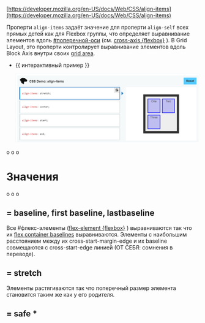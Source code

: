 [](https://developer.mozilla.org/en-US/docs/Web/CSS/align-items)[https://developer.mozilla.org/en-US/docs/Web/CSS/align-items](https://developer.mozilla.org/en-US/docs/Web/CSS/align-items)

Проперти `align-items` задаёт значение для проперти `align-self` всех прямых детей как для Flexbox группы, что определяет выравнивание элементов вдоль [#поперечной-оси](https://developer.mozilla.org/en-US/docs/Glossary/Cross_Axis) (см. [cross-axis {flexbox}](https://www.notion.so/cross-axis-flexbox-ab914837aa24498287f68ae9c2e7bdca) ). В Grid Layout, это проперти контролирует выравнивание элементов вдоль Block Axis внутри своих [grid area](https://developer.mozilla.org/en-US/docs/Glossary/Grid_Areas).

-   {{ интерактивный пример }}
    
    ![img](001.png)
    

o o o

# Значения

o o o

## \= baseline, first baseline, lastbaseline

Все #флекс-элементы ([flex-element {flexbox}](https://www.notion.so/flex-element-flexbox-f0831f0f002b4ca3bba557dedeb053e8) ) выравниваются так что их [flex container baselines](https://drafts.csswg.org/css-flexbox-1/#flex-baselines) выравниваются. Элементы с наибольшим расстоянием между их cross-start-margin-edge и их baseline совмещаются с cross-start-edge линией (ОТ СЕБЯ: сомнения в переводе).

## \= stretch

Элементы растягиваются так что поперечный размер элемента становится таким же как у его родителя.

## \= safe \*